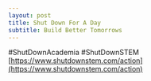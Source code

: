 ```yaml
---
layout: post
title: Shut Down For A Day
subtitle: Build Better Tomorrows
---
```



 #ShutDownAcademia #ShutDownSTEM
[https://www.shutdownstem.com/action](https://www.shutdownstem.com/action)
